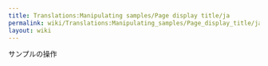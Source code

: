 ```yaml
---
title: Translations:Manipulating samples/Page display title/ja
permalink: wiki/Translations:Manipulating_samples/Page_display_title/ja/
layout: wiki
---
```


サンプルの操作
